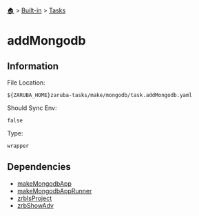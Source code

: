 <!--startTocHeader-->
[🏠](../../README.md) > [Built-in](../README.md) > [Tasks](README.md)
# addMongodb
<!--endTocHeader-->


## Information

File Location:

    ${ZARUBA_HOME}zaruba-tasks/make/mongodb/task.addMongodb.yaml

Should Sync Env:

    false

Type:

    wrapper


## Dependencies

- [makeMongodbApp](make-mongodb-app.md)
- [makeMongodbAppRunner](make-mongodb-app-runner.md)
- [zrbIsProject](zrb-is-project.md)
- [zrbShowAdv](zrb-show-adv.md)



<!--startTocSubtopic-->
<!--endTocSubtopic-->